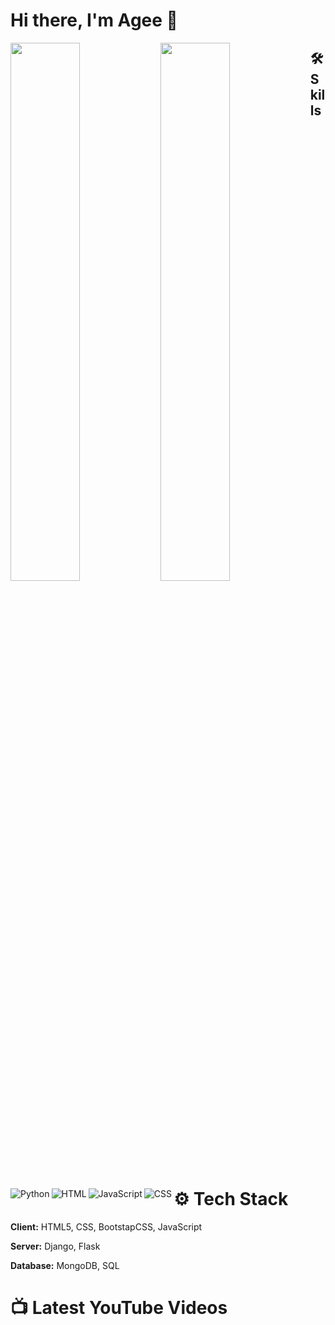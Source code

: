 # Hi there, I'm Agee 👋
<img align="left" width="47%"  src="https://github-readme-stats.vercel.app/api?username=dyagee&show_icons=true&hide=contribs,prs)" /> 

<img align="left" width="47%"  src="https://github-readme-stats.vercel.app/api/top-langs/?username=dyagee&layout=compact&hide=procfile" /> 



## 🛠 Skills
<img align="left" alt="Python" src="https://img.shields.io/badge/python-3670A0?style=for-the-badge&logo=python&logoColor=ffdd54"/> 

<img align="left" alt="HTML" src="https://img.shields.io/badge/html5-%23E34F26.svg?style=for-the-badge&logo=html5&logoColor=white"/>

<img align="left" alt="JavaScript" src="https://img.shields.io/badge/javascript-%23323330.svg?style=for-the-badge&logo=javascript&logoColor=%23F7DF1E"/>

<img align="left" alt="CSS" src="https://img.shields.io/badge/css3-%231572B6.svg?style=for-the-badge&logo=css3&logoColor=white"/>


# ⚙ Tech Stack

**Client:** HTML5, CSS, BootstapCSS, JavaScript

**Server:** Django, Flask

**Database:** MongoDB, SQL 

# 📺 Latest YouTube Videos
<!-- BLOG-YT-VIDEOS:START -->
<!-- BLOG-YT-VIDEOS:END -->




